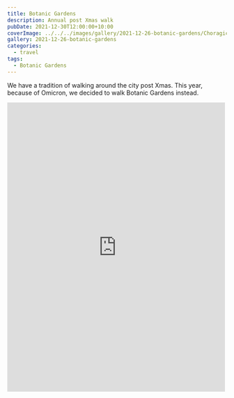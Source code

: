 ```yaml
---
title: Botanic Gardens
description: Annual post Xmas walk
pubDate: 2021-12-30T12:00:00+10:00
coverImage: ../../../images/gallery/2021-12-26-botanic-gardens/Choragic Monument of Lysicrates.jpeg
gallery: 2021-12-26-botanic-gardens
categories:
  - travel
tags:
  - Botanic Gardens
---
```


We have a tradition of walking around the city post Xmas. This year, because of Omicron, we decided to walk Botanic Gardens instead.

<iframe src="https://www.facebook.com/plugins/post.php?href=https%3A%2F%2Fwww.facebook.com%2Fchris1.tham%2Fposts%2Fpfbid02YnHQBSUrV6b82QucdNuHc4kK7vYbdcDqGioj23cya8GpHe9zhBHiVcxeKyNmA6yNl&show_text=true&width=500" width="500" height="665" style="border:none;overflow:hidden" scrolling="no" frameborder="0" allowfullscreen="true" allow="autoplay; clipboard-write; encrypted-media; picture-in-picture; web-share"></iframe>
